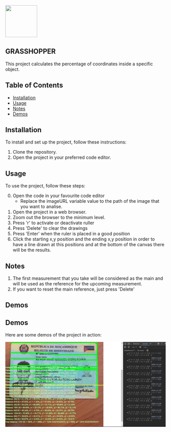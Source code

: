 <img src="https://cdn.icon-icons.com/icons2/2699/PNG/512/grasshopper_logo_icon_169067.png" width="100px" height="100px"/>

## GRASSHOPPER

This project calculates the percentage of coordinates inside a specific object.

## Table of Contents

- [Installation](#installation)
- [Usage](#usage)
- [Notes](#Notes)
- [Demos](#Demos)

## Installation

To install and set up the project, follow these instructions:

1. Clone the repository.
2. Open the project in your preferred code editor.

## Usage

To use the project, follow these steps:

0. Open the code in your favourite code editor
    - Replace the imageURL variable value to the path of the image that you want to analise.
1. Open the project in a web browser.
2. Zoom out the browser to the minimum level.
3. Press 'r' to activate or deactivate ruller
4. Press 'Delete' to clear the drawings
5. Press 'Enter' when the ruler is placed in a good position
6. Click the starting x,y position and the ending x,y position in order to have a line drawn at this positions and at the bottom of the canvas there will be the results.

## Notes
1. The first measurement that you take will be considered as the main and will be used as the reference for the upcoming measurement.
2. If you want to reset the main reference, just press 'Delete'

## Demos
## Demos

Here are some demos of the project in action:

![Demo 1](demos/res.png)